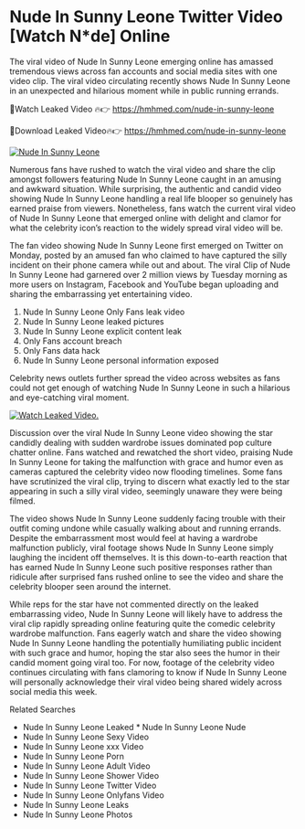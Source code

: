 ﻿# Nude In Sunny Leone Twitter Video [Watch N*de] Online

The viral video of ﻿Nude In Sunny Leone emerging online has amassed tremendous views across fan accounts and social media sites with one video clip. The viral video circulating recently shows ﻿Nude In Sunny Leone in an unexpected and hilarious moment while in public running errands. 

🔴Watch Leaked Video 🔥👉  https://hmhmed.com/nude-in-sunny-leone 

🔴Download Leaked Video🔥👉  https://hmhmed.com/nude-in-sunny-leone 

[![Nude In Sunny Leone](https://i.imgur.com/dJHk4Zq.gif)](https://hmhmed.com/nude-in-sunny-leone)

Numerous fans have rushed to watch the viral video and share the clip amongst followers featuring ﻿Nude In Sunny Leone caught in an amusing and awkward situation. While surprising, the authentic and candid video showing ﻿Nude In Sunny Leone handling a real life blooper so genuinely has earned praise from viewers. Nonetheless, fans watch the current viral video of ﻿Nude In Sunny Leone that emerged online with delight and clamor for what the celebrity icon’s reaction to the widely spread viral video will be.

The fan video showing ﻿Nude In Sunny Leone first emerged on Twitter on Monday, posted by an amused fan who claimed to have captured the silly incident on their phone camera while out and about. The viral Clip of ﻿Nude In Sunny Leone had garnered over 2 million views by Tuesday morning as more users on Instagram, Facebook and YouTube began uploading and sharing the embarrassing yet entertaining video. 

1. ﻿Nude In Sunny Leone Only Fans leak video
2. ﻿Nude In Sunny Leone leaked pictures
3. ﻿Nude In Sunny Leone explicit content leak
4. Only Fans account breach
5. Only Fans data hack
6. ﻿Nude In Sunny Leone personal information exposed

Celebrity news outlets further spread the video across websites as fans could not get enough of watching ﻿Nude In Sunny Leone in such a hilarious and eye-catching viral moment. 

[![Watch Leaked Video.](https://miro.medium.com/v2/resize:fit:828/format:webp/1*cilzJN44JGOrTw9NJCrNHA.gif "Watch Leaked Video")](https://hmhmed.com/nude-in-sunny-leone)

Discussion over the viral ﻿Nude In Sunny Leone video showing the star candidly dealing with sudden wardrobe issues dominated pop culture chatter online. Fans watched and rewatched the short video, praising ﻿Nude In Sunny Leone for taking the malfunction with grace and humor even as cameras captured the celebrity video now flooding timelines. Some fans have scrutinized the viral clip, trying to discern what exactly led to the star appearing in such a silly viral video, seemingly unaware they were being filmed.

The video shows ﻿Nude In Sunny Leone suddenly facing trouble with their outfit coming undone while casually walking about and running errands. Despite the embarrassment most would feel at having a wardrobe malfunction publicly, viral footage shows ﻿Nude In Sunny Leone simply laughing the incident off themselves. It is this down-to-earth reaction that has earned ﻿Nude In Sunny Leone such positive responses rather than ridicule after surprised fans rushed online to see the video and share the celebrity blooper seen around the internet.  

While reps for the star have not commented directly on the leaked embarrassing video, ﻿Nude In Sunny Leone will likely have to address the viral clip rapidly spreading online featuring quite the comedic celebrity wardrobe malfunction. Fans eagerly watch and share the video showing ﻿Nude In Sunny Leone handling the potentially humiliating public incident with such grace and humor, hoping the star also sees the humor in their candid moment going viral too. For now, footage of the celebrity video continues circulating with fans clamoring to know if ﻿Nude In Sunny Leone will personally acknowledge their viral video being shared widely across social media this week.

Related Searches
* ﻿Nude In Sunny Leone Leaked
﻿* Nude In Sunny Leone Nude
* ﻿Nude In Sunny Leone Sexy Video
* ﻿Nude In Sunny Leone xxx Video
* ﻿Nude In Sunny Leone Porn
* ﻿Nude In Sunny Leone Adult Video
* ﻿Nude In Sunny Leone Shower Video
* ﻿Nude In Sunny Leone Twitter Video
* ﻿Nude In Sunny Leone Onlyfans Video
* ﻿Nude In Sunny Leone Leaks
* ﻿Nude In Sunny Leone Photos